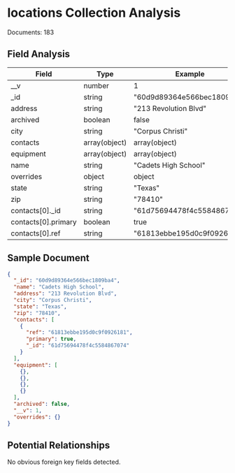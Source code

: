 # locations Collection Analysis

Documents: 183

## Field Analysis

| Field | Type | Example |
|-------|------|--------|
| __v | number | 1 |
| _id | string | "60d9d89364e566bec1809ba4" |
| address | string | "213 Revolution Blvd" |
| archived | boolean | false |
| city | string | "Corpus Christi" |
| contacts | array(object) | array(object) |
| equipment | array(object) | array(object) |
| name | string | "Cadets High School" |
| overrides | object | object |
| state | string | "Texas" |
| zip | string | "78410" |
| contacts[0]._id | string | "61d75694478f4c5584867074" |
| contacts[0].primary | boolean | true |
| contacts[0].ref | string | "61813ebbe195d0c9f0926181" |

## Sample Document

```json
{
  "_id": "60d9d89364e566bec1809ba4",
  "name": "Cadets High School",
  "address": "213 Revolution Blvd",
  "city": "Corpus Christi",
  "state": "Texas",
  "zip": "78410",
  "contacts": [
    {
      "ref": "61813ebbe195d0c9f0926181",
      "primary": true,
      "_id": "61d75694478f4c5584867074"
    }
  ],
  "equipment": [
    {},
    {},
    {},
    {}
  ],
  "archived": false,
  "__v": 1,
  "overrides": {}
}
```

## Potential Relationships

No obvious foreign key fields detected.
